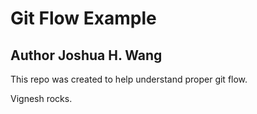 # Git Flow Example
## Author Joshua H. Wang

This repo was created to help understand proper git flow. 

Vignesh rocks.
